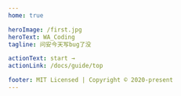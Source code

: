 ```yaml
---
home: true

heroImage: /first.jpg
heroText: WA_Coding
tagline: 问安今天写bug了没

actionText: start →
actionLink: /docs/guide/top

footer: MIT Licensed | Copyright © 2020-present 
---
```

